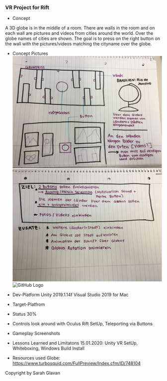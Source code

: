 ### VR Project for Rift
* Concept

A 3D globe is in the middle of a room. There are walls in the room and on each wall are pictures and videos from cities around the world. Over the globe names of cities are shown. The goal is to press on the right button on the wall with the pictures/videos matching the cityname over the globe.

* Concept Pictures
![GitHub Logo](/Concept/1.jpg)
![GitHub Logo](/Concept/2.jpg)
![GitHub Logo](/Moodboard.jpg)

* Dev-Platform
Unity 2019.1.14f
Visual Studio 2019 for Mac

* Target-Platfrom
* Status
30%

* Controls
look around with Oculus Rift SetUp, Teleporting via Buttons

* Gameplay Screenshots
* Lessons Learned and Limitatons
15.01.2020: Unity VR SetUp, Whiteboxing, Windows Build Install
* Resources used
Globe: https://www.turbosquid.com/FullPreview/Index.cfm/ID/748104


Copyright by Sarah Glavan
